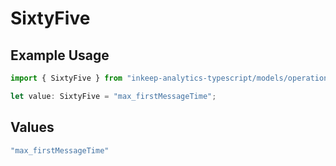 # SixtyFive

## Example Usage

```typescript
import { SixtyFive } from "inkeep-analytics-typescript/models/operations";

let value: SixtyFive = "max_firstMessageTime";
```

## Values

```typescript
"max_firstMessageTime"
```